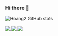 ### Hi there 👋

![Hoang2 GitHub stats](https://github-readme-stats.vercel.app/api?username=chicanancom&show_icons=true&theme=radical)

<a href="https://github.com/chicanancom/Image2ASCII">
  <!-- Change the `github-readme-stats.anuraghazra1.vercel.app` to `github-readme-stats.vercel.app`  -->
  <img align="center" src="https://github-readme-stats.anuraghazra1.vercel.app/api/pin/?username=chicanancom&repo=Image2ASCII&theme=radical" />
</a>  
<a href="https://github.com/chicanancom/Image2image">
  <!-- Change the `github-readme-stats.anuraghazra1.vercel.app` to `github-readme-stats.vercel.app`  -->
  <img align="center" src="https://github-readme-stats.anuraghazra1.vercel.app/api/pin/?username=chicanancom&repo=Image2image&theme=radical" />
</a>  
<a href="https://github.com/chicanancom/lane-detection">
  <!-- Change the `github-readme-stats.anuraghazra1.vercel.app` to `github-readme-stats.vercel.app`  -->
  <img align="center" src="https://github-readme-stats.anuraghazra1.vercel.app/api/pin/?username=chicanancom&repo=Image2image&theme=radical" />
</a> 
